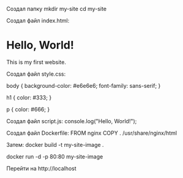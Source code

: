 Создал папку
mkdir my-site
cd my-site

Создал файл index.html:

<!DOCTYPE html>
<html>
<head>
    <meta charset="UTF-8">
    <title>My Site</title>
    <link rel="stylesheet" href="style.css">
</head>
<body>
    <h1>Hello, World!</h1>
    <p>This is my first website.</p>
    <script src="script.js"></script>
</body>
</html>

Создал файл style.css:

body {
    background-color: #e6e6e6;
    font-family: sans-serif;
}

h1 {
    color: #333;
}

p {
    color: #666;
}

Создал файл script.js:
console.log("Hello, World!");

Создал файл Dockerfile:
FROM nginx
COPY . /usr/share/nginx/html


Затем:
docker build -t my-site-image .

docker run -d -p 80:80 my-site-image

Перейти на http://localhost